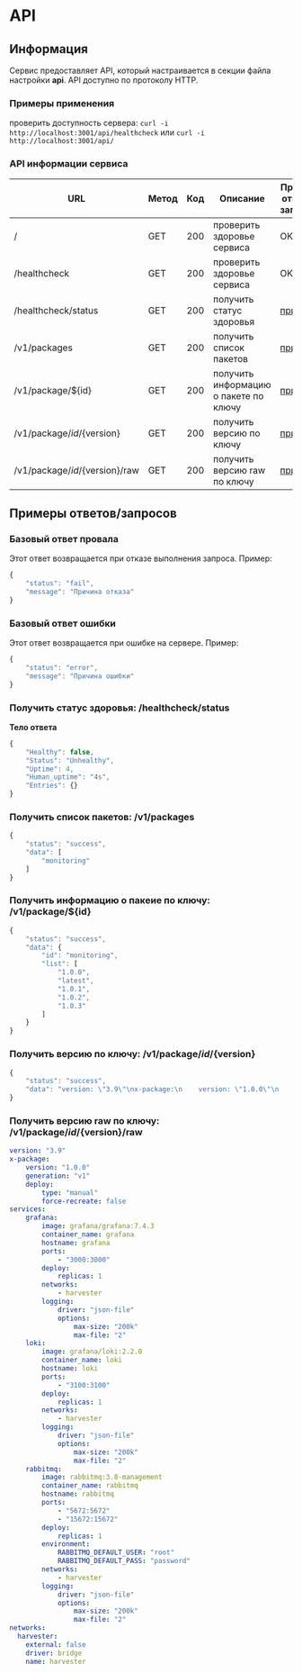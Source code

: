 # API

## Информация

Сервис предоставляет API, который настраивается в секции файла настройки **api**. API доступно по протоколу HTTP.

### Примеры применения

проверить доступность сервера: `curl -i http://localhost:3001/api/healthcheck` или `curl -i http://localhost:3001/api/`  

### API информации сервиса

| URL | Метод | Код | Описание | Пример ответа/запроса |
| ----- | ----- | ----- | ----- | ----- |
| / | GET | 200 | проверить здоровье сервиса | OK |
| /healthcheck | GET | 200 | проверить здоровье сервиса | OK |
| /healthcheck/status | GET | 200 | получить статус здоровья | [пример](#v1_status) |
| /v1/packages | GET | 200 | получить список пакетов | [пример](#v1_packages) |
| /v1/package/${id} | GET | 200 | получить информацию о пакете по ключу | [пример](#v1_packages_id) |
| /v1/package/${id}/${version} | GET | 200 | получить версию по ключу | [пример](#v1_packages_id_version) |
| /v1/package/${id}/${version}/raw | GET | 200 | получить версию raw по ключу | [пример](#v1_packages_id_version_raw) |

## Примеры ответов/запросов

### Базовый ответ провала

Этот ответ возвращается при отказе выполнения запроса. Пример:

```js
{
    "status": "fail",
    "message": "Причина отказа"
}
```

### Базовый ответ ошибки

Этот ответ возвращается при ошибке на сервере. Пример:

```js
{
    "status": "error",
    "message": "Причина ошибки"
}
```

### <a name="v1_status"></a> Получить статус здоровья: /healthcheck/status

**Тело ответа**
```js
{
    "Healthy": false,
    "Status": "Unhealthy",
    "Uptime": 4,
    "Human_uptime": "4s",
    "Entries": {}
}
```

### <a name="v1_packages"></a> Получить список пакетов: /v1/packages

```js
{
    "status": "success",
    "data": [
        "monitoring"
    ]
}
```

### <a name="v1_packages_id"></a> Получить информацию о пакеие по ключу: /v1/package/${id}

```js
{
    "status": "success",
    "data": {
        "id": "monitoring",
        "list": [
            "1.0.0",
            "latest",
            "1.0.1",
            "1.0.2",
            "1.0.3"
        ]
    }
}
```

### <a name="v1_packages_id_version"></a> Получить версию по ключу: /v1/package/${id}/${version}

```js
{
    "status": "success",
    "data": "version: \"3.9\"\nx-package:\n    version: \"1.0.0\"\n    generation: \"v1\"\n    deploy:\n        type: \"manual\"\n        force-recreate: false\nservices:\n    grafana: \n        image: grafana/grafana:7.4.3\n        container_name: grafana\n        hostname: grafana\n        ports:\n            - \"3000:3000\"\n        deploy:\n            replicas: 1\n        networks:\n            - harvester\n        logging:\n            driver: \"json-file\"\n            options:\n                max-size: \"200k\"\n                max-file: \"2\"\n    loki: \n        image: grafana/loki:2.2.0\n        container_name: loki\n        hostname: loki\n        ports:\n            - \"3100:3100\"\n        deploy:\n            replicas: 1\n        networks:\n            - harvester\n        logging:\n            driver: \"json-file\"\n            options:\n                max-size: \"200k\"\n                max-file: \"2\"\n    rabbitmq: \n        image: rabbitmq:3.8-management\n        container_name: rabbitmq\n        hostname: rabbitmq\n        ports:\n            - \"5672:5672\"\n            - \"15672:15672\"\n        deploy:\n            replicas: 1\n        environment:\n            RABBITMQ_DEFAULT_USER: \"root\"\n            RABBITMQ_DEFAULT_PASS: \"password\"\n        networks:\n            - harvester\n        logging:\n            driver: \"json-file\"\n            options:\n                max-size: \"200k\"\n                max-file: \"2\"\nnetworks:\n  harvester:\n    external: false\n    driver: bridge\n    name: harvester"
}
```

### <a name="v1_packages_id_version_raw"></a> Получить версию raw по ключу: /v1/package/${id}/${version}/raw

```yaml
version: "3.9"
x-package:
    version: "1.0.0"
    generation: "v1"
    deploy:
        type: "manual"
        force-recreate: false
services:
    grafana: 
        image: grafana/grafana:7.4.3
        container_name: grafana
        hostname: grafana
        ports:
            - "3000:3000"
        deploy:
            replicas: 1
        networks:
            - harvester
        logging:
            driver: "json-file"
            options:
                max-size: "200k"
                max-file: "2"
    loki: 
        image: grafana/loki:2.2.0
        container_name: loki
        hostname: loki
        ports:
            - "3100:3100"
        deploy:
            replicas: 1
        networks:
            - harvester
        logging:
            driver: "json-file"
            options:
                max-size: "200k"
                max-file: "2"
    rabbitmq: 
        image: rabbitmq:3.8-management
        container_name: rabbitmq
        hostname: rabbitmq
        ports:
            - "5672:5672"
            - "15672:15672"
        deploy:
            replicas: 1
        environment:
            RABBITMQ_DEFAULT_USER: "root"
            RABBITMQ_DEFAULT_PASS: "password"
        networks:
            - harvester
        logging:
            driver: "json-file"
            options:
                max-size: "200k"
                max-file: "2"
networks:
  harvester:
    external: false
    driver: bridge
    name: harvester
```
